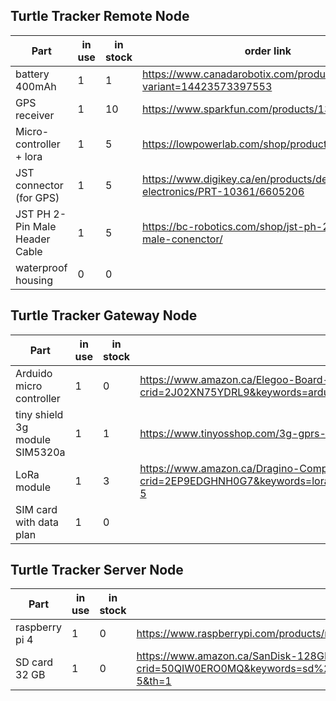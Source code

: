 ## Turtle Tracker Remote Node

| Part | in use | in stock | order link | 
| ---      | ---      | ---      | ---      |
| battery 400mAh   | 1   | 1   | https://www.canadarobotix.com/products/940?variant=14423573397553 |
| GPS receiver  | 1 | 10 | https://www.sparkfun.com/products/13670 |
| Micro-controller + lora   | 1         | 5  | https://lowpowerlab.com/shop/product/145 |
| JST connector (for GPS) | 1 | 5 | https://www.digikey.ca/en/products/detail/sparkfun-electronics/PRT-10361/6605206 |
| JST PH 2-Pin Male Header Cable | 1 | 5 | https://bc-robotics.com/shop/jst-ph-2-pin-cable-male-conenctor/ |
| waterproof housing | 0 | 0 | |


## Turtle Tracker Gateway Node

| Part | in use | in stock | order link |
| ---      | ---      | ---      | ---      |
| Arduido micro controller | 1 | 0 | https://www.amazon.ca/Elegoo-Board-ATmega328P-ATMEGA16U2-Arduino/dp/B01EWOE0UU/ref=sr_1_15?crid=2J02XN75YDRL9&keywords=arduino&qid=1648497520&sprefix=arduino%2Caps%2C75&sr=8-15|
| tiny shield 3g module SIM5320a | 1 | 1 | https://www.tinyosshop.com/3g-gprs-gsm-shield-for-arduino-sim5320a |
| LoRa module | 1 | 3 | https://www.amazon.ca/Dragino-Compatible-Arduino-Leonardo-Consumption/dp/B07HD1MH3J/ref=sr_1_5?crid=2EP9EDGHNH0G7&keywords=lora+shield&qid=1648497660&sprefix=lora+shield%2Caps%2C64&sr=8-5 |
| SIM card with data plan | 1 | 0 | |
## Turtle Tracker Server Node
| Part | in use | in stock | order link |
| ---      | ---      | ---      | ---      |
| raspberry pi 4 | 1 | 0 | https://www.raspberrypi.com/products/raspberry-pi-4-model-b/ |
| SD card 32 GB | 1 | 0 | https://www.amazon.ca/SanDisk-128GB-microSDXC-Memory-Adapter/dp/B08GY9NYRM/ref=sr_1_5?crid=50QIW0ERO0MQ&keywords=sd%2Bcard&qid=1648492307&sprefix=sd%2Bcard%2Caps%2C67&sr=8-5&th=1 |
